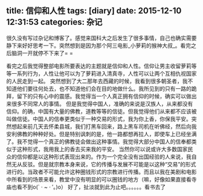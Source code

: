 title: 信仰和人性
tags: [diary]
date: 2015-12-10 12:31:53
categories: 杂记
---
很久没有写过杂记和博客了。感觉来国科大之后发生了很多事情，自己也确实需要静下来好好思考一下。突然想到是因为那个阿三电影_小萝莉的猴神大叔_。看完之后脑洞一开就停不下来了= =
<!--more-->
看完之后我觉得整部电影所要表达的主题就是信仰和人性。信仰让男主收留萝莉等等一系列行为，人性让他可以为了萝莉进入清真寺，人性可以让两个互相仇视国家的人民走到一起。
突然想到了大二那年去西藏的时候，我看到很多朝圣者，我不知道他们要往何处去，也不知道他们会在目的地做什么。我所见到的只有一路的跪拜，留下的只有心中的震感。我觉得当一个人真正拥有信仰的时候，确实可以做出来很多不同常人的事情。
但是我觉得中国人，准确的来说是汉族人，从来都没有信仰。的确，中国有大量的佛教，道教等等的信徒。但我觉得他们从来都不应该被叫做信徒。中国人的信奉更类似于一种交易的形式，我为你上香，你保我平安。突然想起来前几天去怀柔县城，我们打黑车回来，路上黑车司机在听佛经，然后向我安利佛教的种种好处。但是特别讽刺的是，他一路都想再拉人，即使车上已经坐满了。我不觉得一个真正的佛教徒会做出这种事情。我觉得大部分中国人的信奉都类似于这种形式，我用我上的香去买来我的平安。
当然你可以说或许大多数国家民众的信仰都是以这种形式表现出来的。作为一个完全没有出国经验的人来说，我自然无从反驳。但是就宗教本身来说，它的传播与发展不可能是以这种“交易”的形式进行的。当政者不可能允许这种圈钱形式的宗教进行传播。而且以我在美剧和电影中所看到的场景来看，教堂中没有明显的可以圈钱的地方（嘛，好像如果直接看寺庙也看不到o(\` · \~ · ′。)o）
好了，扯淡就到此为止吧。。。。。。看书去了
